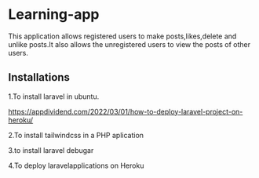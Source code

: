 # Learning-app

This application allows registered users to make posts,likes,delete and unlike posts.It also allows the unregistered users to view the posts of other users.

## Installations

1.To install laravel in ubuntu.

https://appdividend.com/2022/03/01/how-to-deploy-laravel-project-on-heroku/

2.To install tailwindcss in a PHP aplication

3.to install laravel debugar

4.To deploy laravelapplications on Heroku
